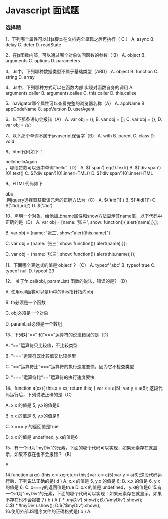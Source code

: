 # Javascript 面试题
### 选择题
1、下列哪个属性可以让js脚本在文档完全呈现之后再执行（ C ）
A. async  B. delay   C. defer  D. readState

2、在js函数内部，可以通过哪个对象访问函数的参数（ B）
A. object  B. arguments   C. options  D. parameters

3、Js中，下列哪种数据类型不属于基础类型（ABD）
A. object  B. function  C. string  D. array 

4、Js中，下列哪种方式可以在函数内部 实现对函数自身的调用
A. arguments.caller  B. arguments.callee  C. this.caller  D. this.callee

5、navigator哪个属性可以查看完整的浏览器名称（A）
A. appName  B. appCodeName  C. appVersion  D. userAgent

6、以下那条语句会报错（A）
A. var obj = ();  B. var obj = [];  C. var obj = {};  D. var obj = /t/;

7、以下那个单词不属于javascript保留字（B）
A. with  B. parent  C. class  D. void

8、html代码如下：
<html><body><div><span>hello</span><span>helloAgain</span></div></body></html>，哪段贷款可以选中单词“hello”（D）
A. $('span').eq(1).text()  B. $('div span')[0].text()
C. $('div span')[0].innerHTML()  D. $('div span')[0].innerHTML

9、HTML代码如下<div><div id="id[1]">abc</div></div>,用jquery选择器获取该元素的正确方法为（C）
A. $('#id[1]')  B. $('#id\[1\]')  C. $('#id\\[id\\]')  D. $('#id')

10、声明一个对象，给他加上name属性和show方法显示其name值，以下代码中正确的是（D）
A. var obj = [name: '张三', show: function(){ alert(name);};];

B. var obj = {name: '张三', show:"alert(this.name)"}

C. var obj = {name: '张三', show: function(){ alert(name);}};

C. var obj = {name: '张三', show: function(){ alert(this.name);}};


11、下面哪个表达式的值是‘object’？（C）
A. typeof 'abc'  B. typeof true  C. typeof null  D. typeof 23

12、 关于fn.call(obj, paramList) 函数的说法，错误的是? （D）

A. 使用call函數可以是fn中的this指针指向obj

B. fn必须是一个函数

C. obj必须是一个对象

D. paramList必须是一个数组

13、下列对“==” 和“===”运算符的说法错误的是（D）

A. “==”运算符只比较值，不比较类型

B. “===”运算符既比较值又比较类型

C. “==”运算符比“===”运算符的执行速度要快，因为它不检查类型

D. “===”运算符比“==”运算符的执行速度要快

14、function a(xx){ this.x = xx; return this; } var x = a(5); var y = a(6); 这段代码运行后，下列说法正确的是（C）

A. x.x 的值是 5, y.x的值是6

B. x.x 的值是 6, y.x的值是6

C. x === y 的返回值是true

D. x.x 的值是 undefined, y.x的值是6

15、有一个id为“myDiv”的元素，下面的哪个代码可以实现，如果元素存在就显示，如果不存在也不会报错？（B）

A









14.function a(xx) {this.x = xx;return this;}var x = a(5);var y = a(6);这段代码运行后，下列说法正确的是(  d )
A.  x.x 的值是 5, y.x 的值是 6;
B.  x.x 的值是 6, y.x 的值是 6;
C.  x===y的返回值是true
D.  x.x 的值是 undefined， y.x的值是6
15.有一个id为"myDiv"的元素，下面的哪个代码可以实现：如果元素存在就显示，如果不存在也不会报错？(	b	)
A.$('*.myDiv').show();		B.$('#myDiv').show();
C.$('*.#myDiv').show();		D.$('$myDiv').show();  
16.使用外部JS程序文件的正确格式是( b	)
A.<script href=”xxx.js’> 		B.<script src=”xxx.js”>
C.<script name=”xxx.js”>		D.<scriopt file = “xxx.js”>

17.下面四个变量声明语句中,哪一个变量的命名是正确的(b		)
A.var while		B.var my_house		C.var my dog		D.var 2cats
18.下列JS的语句中,哪一个是合法的(		d)
A.document.write(“john said,”Hi!””)
B.document.write(“john said,”Hi!”’)
C.document.write(“john said,”Hi!”)
D.document.write(“john said,\”Hi!\””)
19.下列JS的判断语句中书写正确的是(a	)
A.if(i==0) 	B.if(i=0) 	C.if i==0 then	D.if i=0 then
20.下列JavaScript的循环语句书写正确的是(d		)
A.if(i<10;i++) 	B.for(i=0;i<10) 		C.for i=1 to 10	D.for(i=0;i<=10;i++)


判断题(5)：
1.当你指定了 ( border-bottom-color )和 ( border-bottom-width )时，你必须同时指定 ( border-bottom-style )，否则边框不会被呈现。（	n	）
2.clear属性对于 currentStyle 对象而言是只读的。对于其他对象而言是可读写的。(		)
3.当background-color与background-image 都被设定了时，background-image将覆盖于background-color之上。(	y	)
4.<a href=URL target=_blank>…</a>表示新打开一个窗口的超链接代码(	y)
5.在浏览器的文档对象模型（DOM）中，最高层的对象是文档（document）对象    （   n）
6.在JavaScript中，false === 0的结果是false。(	y	)
7.在JavaScript中，“100” == 100的结果是true。(y	)


逻辑题：
1.一本书的价格降低50%.现在,如果按原价出售,提高了百分之几？
1/50%  - 1 = 100%




2. 有1000个苹果，10个箱子，将1000个苹果分装到10个箱子中，需要满足如下条件：
	a. 装箱之后就不能拆开；
	b. 当有人需要1～1000个苹果之间的任意个苹果，你都只需将其中任意个箱子的组合给他就行，当他拆开就是他所想要的苹果个数。
   每用一个箱子装苹果的个数是之前箱子苹果数之和加1
   1，2，4，8，16，32，64，128，256，488




3. 统计一篇英文文章的词频(该文章中每个英文单词出现的次数)，并找出出现次数最多一个或多个单词。






4. 有9枚硬币，其中一枚是假币，给你一台天枰，在最坏的情况下，你最少需要称多少次才能找出假币。如果是n枚呢？
2次
比Log(n)/log(3) 大的最小正整数
